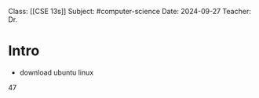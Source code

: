 Class: [[CSE 13s]]
Subject: #computer-science
Date: 2024-09-27
Teacher: Dr. 

# Intro

- download ubuntu linux

47